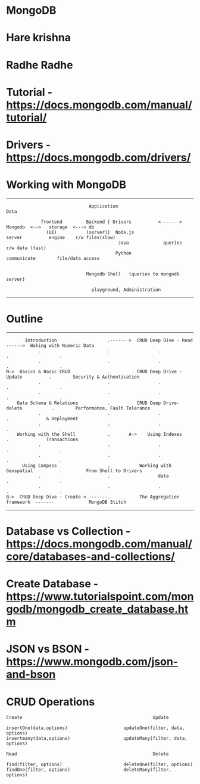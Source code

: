 # MongoDB
# Hare krishna
# Radhe Radhe

# Tutorial - https://docs.mongodb.com/manual/tutorial/
# Drivers - https://docs.mongodb.com/drivers/

# Working with MongoDB

----------------------------------------------------------------------------------------------------------------------
                                   
                                   Application                                                       Data
  
                 frontend         Backend | Drivers          <------->       Mongodb  <-->   storage  <---> db
                   (UI)           (server)|  Node.js                         server          engine    r/w files(slow)
                                              Java             queries                                 r/w data (fast)
                                             Python                          communicate        file/data access
                                
 
                                  Mongodb Shell   (queries to mongodb server)
                                
                                    playground, Administration
                             

-----------------------------------------------------------------------------------------------------------------------


# Outline

------------------------------------------------------------------------------------------------------------------------------

           Introduction                   .------ >  CRUD Deep Dive - Read             ------>  Woking with Numeric Data          
                .                         .                  .                         .                   .
                .                         .                  .                         .                   .
    N->  Basics & Basic CRUD              .          CRUD Deep Drive - Update          .        Security & Authentication
                .                         .                  .                         .                   .
                .                         .                  .                         .                   .
        Data Schema & Relations           .          CRUD Deep Drive- delete           .        Performance, Fault Tolerance
                .                         .                  .                         .              & Deployment
                .                         .                  .                         .                   .
        Working with the Shell            .       A->    Using Indexes                 .              Transactions
                .                         .                  .                         .                   .
                .                         .                  .                         .                   .
          Using Compass                   .           Working with Geospatial          .         From Shell to Drivers
                .                         .                  data                      .                   .
                .                         .                  .                         .                   .
    B->  CRUD Deep Dive - Create < -------.           The Aggregation framework  -------             MongoDB Stitch
    
---------------------------------------------------------------------------------------------------------------------------- 
# Database vs Collection - https://docs.mongodb.com/manual/core/databases-and-collections/

# Create Database - https://www.tutorialspoint.com/mongodb/mongodb_create_database.htm

# JSON vs BSON - https://www.mongodb.com/json-and-bson

# CRUD Operations

    Create                                                 Update
    
    insertOne(data,options)                     updateOne(filter, data, options)
    insertmany(data,options)                    updateMany(filter, data, options)

    Read                                                   Delete
    
    find(filter, options)                       deleteOne(filter, options)
    findOne(filter, options)                    deleteMany(filter, options)
    
    

